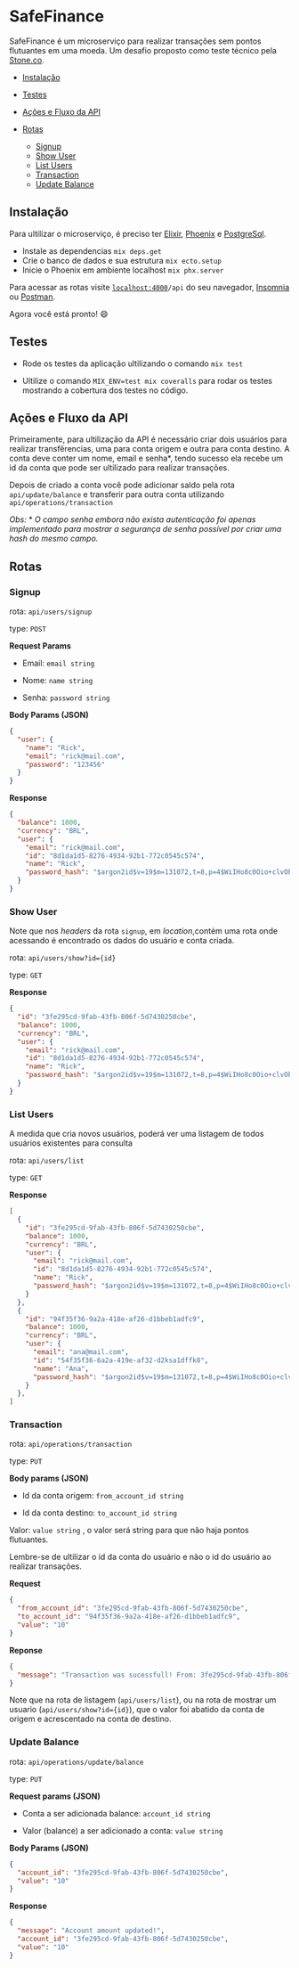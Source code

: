 # SafeFinance

SafeFinance é um microserviço para realizar transações sem pontos flutuantes em uma moeda. Um desafio proposto como teste técnico pela [Stone.co](https://www.stone.co/br/).

* [Instalação](https://github.com/rik471/safe-finance#instala%C3%A7%C3%A3o)
* [Testes](https://github.com/rik471/safe-finance#Testes)
* [Ações e Fluxo da API](https://github.com/rik471/safe-finance#a%C3%A7%C3%B5es-e-fluxo-da-api)
* [Rotas](https://github.com/rik471/safe-finance#rotas)
  
  * [Signup](https://github.com/rik471/safe-finance#signup)
  * [Show User](https://github.com/rik471/safe-finance#show-user)
  * [List Users](https://github.com/rik471/safe-finance#list-users)
  * [Transaction](https://github.com/rik471/safe-finance#transaction)
  * [Update Balance](https://github.com/rik471/safe-finance#update-balance)

## **Instalação**

Para ultilizar o microserviço, é preciso ter [Elixir](https://elixir-lang.org/install.html), [Phoenix](https://hexdocs.pm/phoenix/installation.html) e [PostgreSql](https://www.postgresql.org/).

* Instale as dependencias `mix deps.get`
* Crie o banco de dados e sua estrutura `mix ecto.setup`
* Inicie o Phoenix em ambiente localhost `mix phx.server`

Para acessar as rotas visite [`localhost:4000`](http://localhost:4000)`/api` do seu navegador, [Insomnia](https://insomnia.rest/download/) ou [Postman](https://www.postman.com/).

Agora você está pronto! :smile:

## **Testes**

* Rode os testes da aplicação ultilizando o comando `mix test`

* Ultilize o comando `MIX_ENV=test mix coveralls` para rodar os testes mostrando a cobertura dos testes no código.

## **Ações e Fluxo da API**

Primeiramente, para ultilização da API é necessário criar dois usuários para realizar transfêrencias, uma para conta origem e outra para conta destino. 
A conta deve conter um nome, email e senha*, tendo sucesso ela recebe um id da conta que pode ser ultilizado para realizar transações.

Depois de criado a conta você pode adicionar saldo pela rota `api/update/balance` e transferir para outra conta utilizando `api/operations/transaction`

*Obs:* * *O campo senha embora não exista autenticação foi apenas implementado para mostrar a segurança de senha possível por criar uma hash do mesmo campo.*

## **Rotas**

### **Signup**

rota: `api/users/signup`

type: `POST`

**Request Params**
 
* Email: `email string`

* Nome: `name string`

* Senha: `password string`

**Body Params (JSON)**

```json
{
  "user": {
    "name": "Rick",
    "email": "rick@mail.com",
    "password": "123456"
  }
}
```

**Response**

``` json
{
  "balance": 1000,
  "currency": "BRL",
  "user": {
    "email": "rick@mail.com",
    "id": "8d1da1d5-8276-4934-92b1-772c0545c574",
    "name": "Rick",
    "password_hash": "$argon2id$v=19$m=131072,t=8,p=4$WiIHo8c0Oio+clvObXflxQ$yhpHKQ+mO8qbcY1FBP1i4YWThWK1ZUA8ewscyYWe1zo"
  }
}
```

### **Show User**

Note que nos *headers* da rota `signup`, em *location*,contém uma rota onde acessando é encontrado os dados do usuário e conta criada.

rota: `api/users/show?id={id}`

type: `GET`

**Response**
```json
{
  "id": "3fe295cd-9fab-43fb-806f-5d7430250cbe",
  "balance": 1000,
  "currency": "BRL",
  "user": {
    "email": "rick@mail.com",
    "id": "8d1da1d5-8276-4934-92b1-772c0545c574",
    "name": "Rick",
    "password_hash": "$argon2id$v=19$m=131072,t=8,p=4$WiIHo8c0Oio+clvObXflxQ$yhpHKQ+mO8qbcY1FBP1i4YWThWK1ZUA8ewscyYWe1zo"
  }
}
```

### **List Users**

A medida que cria novos usuários, poderá ver uma listagem de todos usuários existentes para consulta

rota: `api/users/list`

type: `GET`

**Response**
```json
[
  {
    "id": "3fe295cd-9fab-43fb-806f-5d7430250cbe",
    "balance": 1000,
    "currency": "BRL",
    "user": {
      "email": "rick@mail.com",
      "id": "8d1da1d5-8276-4934-92b1-772c0545c574",
      "name": "Rick",
      "password_hash": "$argon2id$v=19$m=131072,t=8,p=4$WiIHo8c0Oio+clvObXflxQ$yhpHKQ+mO8qbcY1FBP1i4YWThWK1ZUA8ewscyYWe1zo"
    }
  },
  {
    "id": "94f35f36-9a2a-418e-af26-d1bbeb1adfc9",
    "balance": 1000,
    "currency": "BRL",
    "user": {
      "email": "ana@mail.com",
      "id": "54f35f36-6a2a-419e-af32-d2ksa1dffk8",
      "name": "Ana",
      "password_hash": "$argon2id$v=19$m=131072,t=8,p=4$WiIHo8c0Oio+clvObXflxQ$yhpHKQ+mO8qbcY1FBP1i4YWThWK1ZUA8ewscyYWe1zo"
    }
  },
]
```
### **Transaction**

rota: `api/operations/transaction`

type: `PUT`

**Body params (JSON)**

* Id da conta origem: `from_account_id string`

* Id da conta destino: `to_account_id string`

Valor: `value string` , o valor será string para que não haja pontos flutuantes.

Lembre-se de ultilizar o id da conta do usuário e não o id do usuário ao realizar transações.

**Request**

``` json
{
  "from_account_id": "3fe295cd-9fab-43fb-806f-5d7430250cbe",
  "to_account_id": "94f35f36-9a2a-418e-af26-d1bbeb1adfc9",
  "value": "10"
}
```

**Reponse**
```json
{
  "message": "Transaction was sucessfull! From: 3fe295cd-9fab-43fb-806f-5d7430250cbe To: 94f35f36-9a2a-418e-af26-d1bbeb1adfc9 Value: 10"
}
```
Note que na rota de listagem (`api/users/list`), ou na rota de mostrar um usuario (`api/users/show?id={id}`), que o valor foi abatido da conta de origem e acrescentado na conta de destino.

### **Update Balance**

rota: `api/operations/update/balance`

type: `PUT`

**Request  params (JSON)**

* Conta a ser adicionada balance: `account_id string`

* Valor (balance) a ser adicionado a conta: `value string`

**Body Params (JSON)**
```json
{
  "account_id": "3fe295cd-9fab-43fb-806f-5d7430250cbe",
  "value": "10"
}
```

**Response**
```json
{
  "message": "Account amount updated!",
  "account_id": "3fe295cd-9fab-43fb-806f-5d7430250cbe",
  "value": "10"
}
